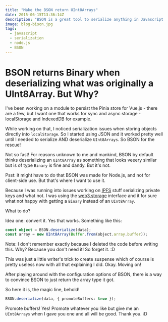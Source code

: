 ```yaml
---
title: "Make the BSON return UInt8Arrays"
date: 2015-06-15T13:36:14Z
description: "BSON is a great tool to serialize anything in Javascript. Including binary stuff. But why does it return a Binary when deserializing what was originally a UInt8Array. And what to do about it?"
image: blog-bison.jpg
tags:
  - javascript
  - serialization
  - node.js
  - BSON
---
```

# BSON returns Binary when deserializing what was originally a UInt8Array. But Why?

I've been working on a module to persist the Pinia store for Vue.js - there are a few, but I want one that works for sync and async storage - localStorage and IndexedDB for example.

While working on that, I noticed serialization issues when storing objects directly into `localStorage`. So I started using JSON and it worked pretty well until I needed to serialize AND deserialize `UInt8Arrays`. So BSON for the rescue! 

Not so fast! For reasons unknown to me and mankind, BSON by default thinks deserializing an `UInt8Array` as something that looks veeery similar but is of type `Binary` is fine and dandy. But it's not.

Psst: it might have to do that BSON was made for Node.js, and not for client-side use. But that's where I want to use it.

Because I was running into issues working on [IPFS](https://ipfs.tech/) stuff serializing private keys and what not. I was using the [web3.storage](https://web.storage) interface and it for sure what not happy with getting a `Binary` instead of an `UInt8Array`. 

What to do?

Idea one: convert it. Yes that works. Something like this:
```ts
const object = BSON.deserialize(data);
const array = new UInt8Array(Buffer.from(object.array.buffer));
```
Note: I don't remember exactly because I deleted the code before writing this. Why? Because you don't need it! So forget it. :D

This was just a little writer's trick to create suspense which of course  is pretty useless now with all that explaining I did. Okay. Moving on!

After playing around with the configuration options of BSON, there is a way to convince BSON to just return the array type it got. 

So here it is, the magic line, behold!
```ts
BSON.deserialize(data, { promoteBuffers: true });
```

Promote buffers! Yes! Promote whatever you like but give me an `UInt8Arrays` when I gave you one and all will be good. Thank you. :D